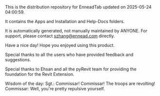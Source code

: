 This is the distribution repository for EnneadTab updated on 2025-05-24 04:00:59.

It contains the Apps and Installation and Help-Docs folders.

It is automatically generated, not manually maintained by ANYONE.
For support, please contact szhang@ennead.com directly.

Have a nice day! Hope you enjoyed using this product.

Special thanks to all the users who have provided feedback and suggestions.

Special thanks to Ehsan and all the pyRevit team for providing the foundation for the Revit Extension.



Wisdom of the day:
Sgt.: Commissar! Commissar! The troops are revolting! Commissar: Well, you're pretty repulsive yourself.
